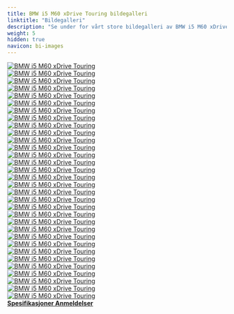 ```yaml
---
title: BMW i5 M60 xDrive Touring bildegalleri
linktitle: "Bildegalleri"
description: "Se under for vårt store bildegalleri av BMW i5 M60 xDrive Touring. Klikk på bildene for høyoppløselige versjoner."
weight: 5
hidden: true
navicon: bi-images
---
```

<!-- markdownlint-disable MD033 -->
<div class="row" id ="my-gallery">
	<div class="pswp-grid-item col-6 col-md-4">
		<a href="https://media.evkx.net/multimedia/models/bmw/i5/i5_m60_xdrive_touring/chargeport_1.jpg"
data-pswp-src="https://media.evkx.net/multimedia/models/bmw/i5/i5_m60_xdrive_touring/chargeport_1.jpg"
data-pswp-width="3000"
data-pswp-height="2249" 
target="_blank">
			<img src="https://media.evkx.net/multimedia/models/bmw/i5/i5_m60_xdrive_touring/chargeport_1_xst.jpg" alt="BMW i5 M60 xDrive Touring" class="img-fluid " />
		</a>
	</div>
	<div class="pswp-grid-item col-6 col-md-4">
		<a href="https://media.evkx.net/multimedia/models/bmw/i5/i5_m60_xdrive_touring/charging_1.jpg"
data-pswp-src="https://media.evkx.net/multimedia/models/bmw/i5/i5_m60_xdrive_touring/charging_1.jpg"
data-pswp-width="3000"
data-pswp-height="1686" 
target="_blank">
			<img src="https://media.evkx.net/multimedia/models/bmw/i5/i5_m60_xdrive_touring/charging_1_xst.jpg" alt="BMW i5 M60 xDrive Touring" class="img-fluid " />
		</a>
	</div>
	<div class="pswp-grid-item col-6 col-md-4">
		<a href="https://media.evkx.net/multimedia/models/bmw/i5/i5_m60_xdrive_touring/exterior_1.jpg"
data-pswp-src="https://media.evkx.net/multimedia/models/bmw/i5/i5_m60_xdrive_touring/exterior_1.jpg"
data-pswp-width="3000"
data-pswp-height="1999" 
target="_blank">
			<img src="https://media.evkx.net/multimedia/models/bmw/i5/i5_m60_xdrive_touring/exterior_1_xst.jpg" alt="BMW i5 M60 xDrive Touring" class="img-fluid " />
		</a>
	</div>
	<div class="pswp-grid-item col-6 col-md-4">
		<a href="https://media.evkx.net/multimedia/models/bmw/i5/i5_m60_xdrive_touring/exterior_10.jpg"
data-pswp-src="https://media.evkx.net/multimedia/models/bmw/i5/i5_m60_xdrive_touring/exterior_10.jpg"
data-pswp-width="3000"
data-pswp-height="2001" 
target="_blank">
			<img src="https://media.evkx.net/multimedia/models/bmw/i5/i5_m60_xdrive_touring/exterior_10_xst.jpg" alt="BMW i5 M60 xDrive Touring" class="img-fluid " />
		</a>
	</div>
	<div class="pswp-grid-item col-6 col-md-4">
		<a href="https://media.evkx.net/multimedia/models/bmw/i5/i5_m60_xdrive_touring/exterior_11.jpg"
data-pswp-src="https://media.evkx.net/multimedia/models/bmw/i5/i5_m60_xdrive_touring/exterior_11.jpg"
data-pswp-width="3000"
data-pswp-height="2001" 
target="_blank">
			<img src="https://media.evkx.net/multimedia/models/bmw/i5/i5_m60_xdrive_touring/exterior_11_xst.jpg" alt="BMW i5 M60 xDrive Touring" class="img-fluid " />
		</a>
	</div>
	<div class="pswp-grid-item col-6 col-md-4">
		<a href="https://media.evkx.net/multimedia/models/bmw/i5/i5_m60_xdrive_touring/exterior_12.jpg"
data-pswp-src="https://media.evkx.net/multimedia/models/bmw/i5/i5_m60_xdrive_touring/exterior_12.jpg"
data-pswp-width="3000"
data-pswp-height="2001" 
target="_blank">
			<img src="https://media.evkx.net/multimedia/models/bmw/i5/i5_m60_xdrive_touring/exterior_12_xst.jpg" alt="BMW i5 M60 xDrive Touring" class="img-fluid " />
		</a>
	</div>
	<div class="pswp-grid-item col-6 col-md-4">
		<a href="https://media.evkx.net/multimedia/models/bmw/i5/i5_m60_xdrive_touring/exterior_13.jpg"
data-pswp-src="https://media.evkx.net/multimedia/models/bmw/i5/i5_m60_xdrive_touring/exterior_13.jpg"
data-pswp-width="3000"
data-pswp-height="2001" 
target="_blank">
			<img src="https://media.evkx.net/multimedia/models/bmw/i5/i5_m60_xdrive_touring/exterior_13_xst.jpg" alt="BMW i5 M60 xDrive Touring" class="img-fluid " />
		</a>
	</div>
	<div class="pswp-grid-item col-6 col-md-4">
		<a href="https://media.evkx.net/multimedia/models/bmw/i5/i5_m60_xdrive_touring/exterior_14.jpg"
data-pswp-src="https://media.evkx.net/multimedia/models/bmw/i5/i5_m60_xdrive_touring/exterior_14.jpg"
data-pswp-width="3000"
data-pswp-height="2001" 
target="_blank">
			<img src="https://media.evkx.net/multimedia/models/bmw/i5/i5_m60_xdrive_touring/exterior_14_xst.jpg" alt="BMW i5 M60 xDrive Touring" class="img-fluid " />
		</a>
	</div>
	<div class="pswp-grid-item col-6 col-md-4">
		<a href="https://media.evkx.net/multimedia/models/bmw/i5/i5_m60_xdrive_touring/exterior_15.jpg"
data-pswp-src="https://media.evkx.net/multimedia/models/bmw/i5/i5_m60_xdrive_touring/exterior_15.jpg"
data-pswp-width="3000"
data-pswp-height="2001" 
target="_blank">
			<img src="https://media.evkx.net/multimedia/models/bmw/i5/i5_m60_xdrive_touring/exterior_15_xst.jpg" alt="BMW i5 M60 xDrive Touring" class="img-fluid " />
		</a>
	</div>
	<div class="pswp-grid-item col-6 col-md-4">
		<a href="https://media.evkx.net/multimedia/models/bmw/i5/i5_m60_xdrive_touring/exterior_16.jpg"
data-pswp-src="https://media.evkx.net/multimedia/models/bmw/i5/i5_m60_xdrive_touring/exterior_16.jpg"
data-pswp-width="3000"
data-pswp-height="2001" 
target="_blank">
			<img src="https://media.evkx.net/multimedia/models/bmw/i5/i5_m60_xdrive_touring/exterior_16_xst.jpg" alt="BMW i5 M60 xDrive Touring" class="img-fluid " />
		</a>
	</div>
	<div class="pswp-grid-item col-6 col-md-4">
		<a href="https://media.evkx.net/multimedia/models/bmw/i5/i5_m60_xdrive_touring/exterior_17.jpg"
data-pswp-src="https://media.evkx.net/multimedia/models/bmw/i5/i5_m60_xdrive_touring/exterior_17.jpg"
data-pswp-width="3000"
data-pswp-height="2001" 
target="_blank">
			<img src="https://media.evkx.net/multimedia/models/bmw/i5/i5_m60_xdrive_touring/exterior_17_xst.jpg" alt="BMW i5 M60 xDrive Touring" class="img-fluid " />
		</a>
	</div>
	<div class="pswp-grid-item col-6 col-md-4">
		<a href="https://media.evkx.net/multimedia/models/bmw/i5/i5_m60_xdrive_touring/exterior_2.jpg"
data-pswp-src="https://media.evkx.net/multimedia/models/bmw/i5/i5_m60_xdrive_touring/exterior_2.jpg"
data-pswp-width="3000"
data-pswp-height="1999" 
target="_blank">
			<img src="https://media.evkx.net/multimedia/models/bmw/i5/i5_m60_xdrive_touring/exterior_2_xst.jpg" alt="BMW i5 M60 xDrive Touring" class="img-fluid " />
		</a>
	</div>
	<div class="pswp-grid-item col-6 col-md-4">
		<a href="https://media.evkx.net/multimedia/models/bmw/i5/i5_m60_xdrive_touring/exterior_3.jpg"
data-pswp-src="https://media.evkx.net/multimedia/models/bmw/i5/i5_m60_xdrive_touring/exterior_3.jpg"
data-pswp-width="3000"
data-pswp-height="1999" 
target="_blank">
			<img src="https://media.evkx.net/multimedia/models/bmw/i5/i5_m60_xdrive_touring/exterior_3_xst.jpg" alt="BMW i5 M60 xDrive Touring" class="img-fluid " />
		</a>
	</div>
	<div class="pswp-grid-item col-6 col-md-4">
		<a href="https://media.evkx.net/multimedia/models/bmw/i5/i5_m60_xdrive_touring/exterior_4.jpg"
data-pswp-src="https://media.evkx.net/multimedia/models/bmw/i5/i5_m60_xdrive_touring/exterior_4.jpg"
data-pswp-width="3000"
data-pswp-height="1999" 
target="_blank">
			<img src="https://media.evkx.net/multimedia/models/bmw/i5/i5_m60_xdrive_touring/exterior_4_xst.jpg" alt="BMW i5 M60 xDrive Touring" class="img-fluid " />
		</a>
	</div>
	<div class="pswp-grid-item col-6 col-md-4">
		<a href="https://media.evkx.net/multimedia/models/bmw/i5/i5_m60_xdrive_touring/exterior_5.jpg"
data-pswp-src="https://media.evkx.net/multimedia/models/bmw/i5/i5_m60_xdrive_touring/exterior_5.jpg"
data-pswp-width="3000"
data-pswp-height="1999" 
target="_blank">
			<img src="https://media.evkx.net/multimedia/models/bmw/i5/i5_m60_xdrive_touring/exterior_5_xst.jpg" alt="BMW i5 M60 xDrive Touring" class="img-fluid " />
		</a>
	</div>
	<div class="pswp-grid-item col-6 col-md-4">
		<a href="https://media.evkx.net/multimedia/models/bmw/i5/i5_m60_xdrive_touring/exterior_6.jpg"
data-pswp-src="https://media.evkx.net/multimedia/models/bmw/i5/i5_m60_xdrive_touring/exterior_6.jpg"
data-pswp-width="3000"
data-pswp-height="1999" 
target="_blank">
			<img src="https://media.evkx.net/multimedia/models/bmw/i5/i5_m60_xdrive_touring/exterior_6_xst.jpg" alt="BMW i5 M60 xDrive Touring" class="img-fluid " />
		</a>
	</div>
	<div class="pswp-grid-item col-6 col-md-4">
		<a href="https://media.evkx.net/multimedia/models/bmw/i5/i5_m60_xdrive_touring/exterior_7.jpg"
data-pswp-src="https://media.evkx.net/multimedia/models/bmw/i5/i5_m60_xdrive_touring/exterior_7.jpg"
data-pswp-width="3000"
data-pswp-height="2001" 
target="_blank">
			<img src="https://media.evkx.net/multimedia/models/bmw/i5/i5_m60_xdrive_touring/exterior_7_xst.jpg" alt="BMW i5 M60 xDrive Touring" class="img-fluid " />
		</a>
	</div>
	<div class="pswp-grid-item col-6 col-md-4">
		<a href="https://media.evkx.net/multimedia/models/bmw/i5/i5_m60_xdrive_touring/exterior_8.jpg"
data-pswp-src="https://media.evkx.net/multimedia/models/bmw/i5/i5_m60_xdrive_touring/exterior_8.jpg"
data-pswp-width="3000"
data-pswp-height="2001" 
target="_blank">
			<img src="https://media.evkx.net/multimedia/models/bmw/i5/i5_m60_xdrive_touring/exterior_8_xst.jpg" alt="BMW i5 M60 xDrive Touring" class="img-fluid " />
		</a>
	</div>
	<div class="pswp-grid-item col-6 col-md-4">
		<a href="https://media.evkx.net/multimedia/models/bmw/i5/i5_m60_xdrive_touring/exterior_9.jpg"
data-pswp-src="https://media.evkx.net/multimedia/models/bmw/i5/i5_m60_xdrive_touring/exterior_9.jpg"
data-pswp-width="3000"
data-pswp-height="2001" 
target="_blank">
			<img src="https://media.evkx.net/multimedia/models/bmw/i5/i5_m60_xdrive_touring/exterior_9_xst.jpg" alt="BMW i5 M60 xDrive Touring" class="img-fluid " />
		</a>
	</div>
	<div class="pswp-grid-item col-6 col-md-4">
		<a href="https://media.evkx.net/multimedia/models/bmw/i5/i5_m60_xdrive_touring/frontseats_1.jpg"
data-pswp-src="https://media.evkx.net/multimedia/models/bmw/i5/i5_m60_xdrive_touring/frontseats_1.jpg"
data-pswp-width="3000"
data-pswp-height="2249" 
target="_blank">
			<img src="https://media.evkx.net/multimedia/models/bmw/i5/i5_m60_xdrive_touring/frontseats_1_xst.jpg" alt="BMW i5 M60 xDrive Touring" class="img-fluid " />
		</a>
	</div>
	<div class="pswp-grid-item col-6 col-md-4">
		<a href="https://media.evkx.net/multimedia/models/bmw/i5/i5_m60_xdrive_touring/headlights_1.jpg"
data-pswp-src="https://media.evkx.net/multimedia/models/bmw/i5/i5_m60_xdrive_touring/headlights_1.jpg"
data-pswp-width="3000"
data-pswp-height="1999" 
target="_blank">
			<img src="https://media.evkx.net/multimedia/models/bmw/i5/i5_m60_xdrive_touring/headlights_1_xst.jpg" alt="BMW i5 M60 xDrive Touring" class="img-fluid " />
		</a>
	</div>
	<div class="pswp-grid-item col-6 col-md-4">
		<a href="https://media.evkx.net/multimedia/models/bmw/i5/i5_m60_xdrive_touring/interior_1.jpg"
data-pswp-src="https://media.evkx.net/multimedia/models/bmw/i5/i5_m60_xdrive_touring/interior_1.jpg"
data-pswp-width="3000"
data-pswp-height="2249" 
target="_blank">
			<img src="https://media.evkx.net/multimedia/models/bmw/i5/i5_m60_xdrive_touring/interior_1_xst.jpg" alt="BMW i5 M60 xDrive Touring" class="img-fluid " />
		</a>
	</div>
	<div class="pswp-grid-item col-6 col-md-4">
		<a href="https://media.evkx.net/multimedia/models/bmw/i5/i5_m60_xdrive_touring/interior_2.jpg"
data-pswp-src="https://media.evkx.net/multimedia/models/bmw/i5/i5_m60_xdrive_touring/interior_2.jpg"
data-pswp-width="3000"
data-pswp-height="2249" 
target="_blank">
			<img src="https://media.evkx.net/multimedia/models/bmw/i5/i5_m60_xdrive_touring/interior_2_xst.jpg" alt="BMW i5 M60 xDrive Touring" class="img-fluid " />
		</a>
	</div>
	<div class="pswp-grid-item col-6 col-md-4">
		<a href="https://media.evkx.net/multimedia/models/bmw/i5/i5_m60_xdrive_touring/main_1.jpg"
data-pswp-src="https://media.evkx.net/multimedia/models/bmw/i5/i5_m60_xdrive_touring/main_1.jpg"
data-pswp-width="3000"
data-pswp-height="2001" 
target="_blank">
			<img src="https://media.evkx.net/multimedia/models/bmw/i5/i5_m60_xdrive_touring/main_1_xst.jpg" alt="BMW i5 M60 xDrive Touring" class="img-fluid " />
		</a>
	</div>
	<div class="pswp-grid-item col-6 col-md-4">
		<a href="https://media.evkx.net/multimedia/models/bmw/i5/i5_m60_xdrive_touring/rearlights_1.jpg"
data-pswp-src="https://media.evkx.net/multimedia/models/bmw/i5/i5_m60_xdrive_touring/rearlights_1.jpg"
data-pswp-width="3000"
data-pswp-height="2000" 
target="_blank">
			<img src="https://media.evkx.net/multimedia/models/bmw/i5/i5_m60_xdrive_touring/rearlights_1_xst.jpg" alt="BMW i5 M60 xDrive Touring" class="img-fluid " />
		</a>
	</div>
	<div class="pswp-grid-item col-6 col-md-4">
		<a href="https://media.evkx.net/multimedia/models/bmw/i5/i5_m60_xdrive_touring/screens_1.jpg"
data-pswp-src="https://media.evkx.net/multimedia/models/bmw/i5/i5_m60_xdrive_touring/screens_1.jpg"
data-pswp-width="3000"
data-pswp-height="2249" 
target="_blank">
			<img src="https://media.evkx.net/multimedia/models/bmw/i5/i5_m60_xdrive_touring/screens_1_xst.jpg" alt="BMW i5 M60 xDrive Touring" class="img-fluid " />
		</a>
	</div>
	<div class="pswp-grid-item col-6 col-md-4">
		<a href="https://media.evkx.net/multimedia/models/bmw/i5/i5_m60_xdrive_touring/secondrowseats_1.jpg"
data-pswp-src="https://media.evkx.net/multimedia/models/bmw/i5/i5_m60_xdrive_touring/secondrowseats_1.jpg"
data-pswp-width="3000"
data-pswp-height="2249" 
target="_blank">
			<img src="https://media.evkx.net/multimedia/models/bmw/i5/i5_m60_xdrive_touring/secondrowseats_1_xst.jpg" alt="BMW i5 M60 xDrive Touring" class="img-fluid " />
		</a>
	</div>
	<div class="pswp-grid-item col-6 col-md-4">
		<a href="https://media.evkx.net/multimedia/models/bmw/i5/i5_m60_xdrive_touring/secondrowseats_2.jpg"
data-pswp-src="https://media.evkx.net/multimedia/models/bmw/i5/i5_m60_xdrive_touring/secondrowseats_2.jpg"
data-pswp-width="3000"
data-pswp-height="2249" 
target="_blank">
			<img src="https://media.evkx.net/multimedia/models/bmw/i5/i5_m60_xdrive_touring/secondrowseats_2_xst.jpg" alt="BMW i5 M60 xDrive Touring" class="img-fluid " />
		</a>
	</div>
	<div class="pswp-grid-item col-6 col-md-4">
		<a href="https://media.evkx.net/multimedia/models/bmw/i5/i5_m60_xdrive_touring/trunk_1.jpg"
data-pswp-src="https://media.evkx.net/multimedia/models/bmw/i5/i5_m60_xdrive_touring/trunk_1.jpg"
data-pswp-width="3000"
data-pswp-height="2250" 
target="_blank">
			<img src="https://media.evkx.net/multimedia/models/bmw/i5/i5_m60_xdrive_touring/trunk_1_xst.jpg" alt="BMW i5 M60 xDrive Touring" class="img-fluid " />
		</a>
	</div>
	<div class="pswp-grid-item col-6 col-md-4">
		<a href="https://media.evkx.net/multimedia/models/bmw/i5/i5_m60_xdrive_touring/trunk_2.jpg"
data-pswp-src="https://media.evkx.net/multimedia/models/bmw/i5/i5_m60_xdrive_touring/trunk_2.jpg"
data-pswp-width="3000"
data-pswp-height="1999" 
target="_blank">
			<img src="https://media.evkx.net/multimedia/models/bmw/i5/i5_m60_xdrive_touring/trunk_2_xst.jpg" alt="BMW i5 M60 xDrive Touring" class="img-fluid " />
		</a>
	</div>
	<div class="pswp-grid-item col-6 col-md-4">
		<a href="https://media.evkx.net/multimedia/models/bmw/i5/i5_m60_xdrive_touring/trunk_3.jpg"
data-pswp-src="https://media.evkx.net/multimedia/models/bmw/i5/i5_m60_xdrive_touring/trunk_3.jpg"
data-pswp-width="3000"
data-pswp-height="1999" 
target="_blank">
			<img src="https://media.evkx.net/multimedia/models/bmw/i5/i5_m60_xdrive_touring/trunk_3_xst.jpg" alt="BMW i5 M60 xDrive Touring" class="img-fluid " />
		</a>
	</div>
	<div class="pswp-grid-item col-6 col-md-4">
		<a href="https://media.evkx.net/multimedia/models/bmw/i5/i5_m60_xdrive_touring/trunk_4.jpg"
data-pswp-src="https://media.evkx.net/multimedia/models/bmw/i5/i5_m60_xdrive_touring/trunk_4.jpg"
data-pswp-width="3000"
data-pswp-height="2249" 
target="_blank">
			<img src="https://media.evkx.net/multimedia/models/bmw/i5/i5_m60_xdrive_touring/trunk_4_xst.jpg" alt="BMW i5 M60 xDrive Touring" class="img-fluid " />
		</a>
	</div>
</div>
<script type="module">
  import PhotoSwipeLightbox from '/js/photoswipe-lightbox.esm.js';
    const lightbox = new PhotoSwipeLightbox({
       gallery: '#my-gallery',
        children: 'a',
        pswpModule: () => import('/js/photoswipe.esm.js')
    });
lightbox.init();
</script>
<div class="mt-3 mb-3">
<a href="../specifications/" class="text-decoration-none text-black">
<strong><i class="bi-arrow-left"></i> Spesifikasjoner </strong>
</a>
<a href="../reviews/" class="text-decoration-none text-black float-end">
<strong>Anmeldelser <i class="bi-arrow-right"></i></strong>
</a>
</div>
